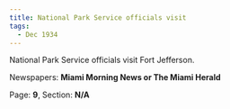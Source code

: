 ```yaml
---  
title: National Park Service officials visit  
tags:  
  - Dec 1934  
---  
```

  
National Park Service officials visit Fort Jefferson.  
  
Newspapers: **Miami Morning News or The Miami Herald**  
  
Page: **9**, Section: **N/A** 
